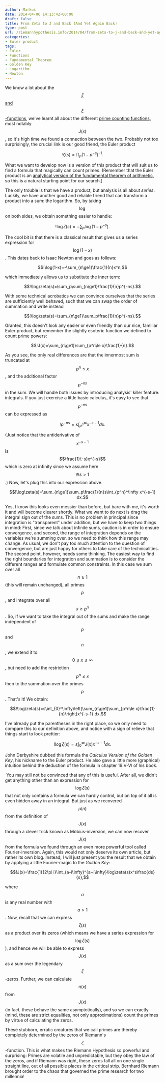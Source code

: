 ```yaml
---
author: Markus
date: 2014-04-06 14:13:42+00:00
draft: false
title: From Zeta to J and Back (And Yet Again Back)
type: post
url: /riemannhypothesis.info/2014/04/from-zeta-to-j-and-back-and-yet-again-back/
categories:
- Euler product
tags:
- Euler
- Functions
- Fundamental Theorem
- Golden Key
- Logarithm
- Newton
---
```


We know a lot about the [$$\zeta$$ and $$\xi$$-functions](http://www.riemannhypothesis.info/2013/12/more-symmetry-and-another-product/), we've learnt all about the different [prime counting functions](http://www.riemannhypothesis.info/2014/01/counting-primes-functionally/), most notably $$J(x)$$, so it's high time we found a connection between the two. Probably not too surprisingly, the crucial link is our good friend, the Euler product

$$!\zeta(s)=\prod_{p}(1-p^{-s})^{-1}.$$

What we want to develop now is a version of this product that will suit us to find a formula that magically can count primes. (Remember that the Euler product is an [analytical version of the fundamental theorem of arithmetic](http://www.riemannhypothesis.info/2013/10/perfect-symmetry/), so this is a natural starting point for our search.)<!-- more -->

The only trouble is that we have a product, but analysis is all about _series_. Luckily, we have another good and reliable friend that can transform a product into a sum: the logarithm. So, by taking $$\log$$ on both sides, we obtain something easier to handle:

$$!\log\zeta(s)=-\sum_p\log(1-p^{-s}).$$

The cool bit is that there is a classical result that gives us a series expression for $$\log(1-x)$$. This dates back to Isaac Newton and goes as follows:

$$!\log(1-x)=-\sum_{n\ge1}\frac{1}{n}x^n,$$

which immediately allows us to substitute the inner term:

$$!\log\zeta(s)=\sum_p\sum_{n\ge1}\frac{1}{n}p^{-ns}.$$

With some technical acrobatics we can convince ourselves that the series are sufficiently well behaved, such that we can swap the order of summation and write instead

$$!\log\zeta(s)=\sum_{n\ge1}\sum_p\frac{1}{n}p^{-ns}.$$

Granted, this doesn't look any easier or even friendly than our nice, familiar Euler product, but remember the slightly esoteric function we defined to count prime powers:

$$!J(x)=\sum_{n\ge1}\sum_{p^n\le x}\frac{1}{n}.$$

As you see, the only real differences are that the innermost sum is truncated at $$p^n\le x$$, and the additional factor $$p^{-ns}$$ in the sum. We will handle both issues by introducing analysis' killer feature: integrals. If you just exercise a little basic calculus, it's easy to see that $$p^{-ns}$$ can be expressed as

$$!p^{-ns}=s\int_{p^n}^\infty x^{-s-1} dx.$$

(Just notice that the antiderivative of $$x^{-s-1}$$ is $$\frac{1}{-s}x^{-s}$$ which is zero at infinity since we assume here $$\Re s>1$$.) Now, let's plug this into our expression above:

$$!\log\zeta(s)=\sum_{n\ge1}\sum_p\frac{1}{n}s\int_{p^n}^\infty x^{-s-1} dx.$$

Yes, I know this looks even messier than before, but bare with me, it's worth it and will become clearer shortly. What we want to do next is drag the integral sign out of the sums. This is no problem in principal since integration is "transparent" under addition, but we have to keep two things in mind: First, since we talk about infinite sums, caution is in order to ensure convergence, and second, the range of integration depends on the variables we're summing over, so we need to think how this range may change. As usual, we don't pay too much attention to the question of convergence, but are just happy for others to take care of the technicalities. The second point, however, needs some thinking. The easiest way to find the right boundaries for integration and summation is to consider the different ranges and formulate common constraints. In this case we sum over all $$n\ge1$$ (this will remain unchanged), all primes $$p$$, and integrate over all $$x\ge p^n$$. So, if we want to take the integral out of the sums and make the range independent of $$p$$ and $$n$$, we extend it to $$0\le x\le\infty$$, but need to add the restriction $$p^n\le x$$ then to the summation over the primes $$p$$. That's it! We obtain:

$$!\log\zeta(s)=s\int_{0}^\infty\left(\sum_{n\ge1}\sum_{p^n\le x}\frac{1}{n}\right)x^{-s-1} dx.$$

I've already put the parentheses in the right place, so we only need to compare this to our definition above, and notice with a sign of relieve that things start to look prettier:

$$!\log\zeta(s)=s\int_{0}^\infty J(x)x^{-s-1} dx.$$

John Derbyshire dubbed this formula the _Calculus Version of the Golden Key_, his nickname to the Euler product. He also gave a little more (graphical) intuition behind the deduction of the formula in chapter 19.V-VI of his book.

 You may still not be convinced that any of this is useful. After all, we didn't get anything other than an expression for $$\log\zeta(s)$$ that not only contains a formula we can hardly control, but on top of it all is even hidden away in an integral. But just as we recovered $$\mu(n)$$ from the definition of $$J(x)$$ through a clever trick known as Möbius-inversion, we can now recover $$J(x)$$ from the formula we found through an even more powerful tool called Fourier-inversion. Again, this would not only deserve its own article, but rather its own blog. Instead, I will just present you the result that we obtain by applying a little Fourier-magic to the _Golden Key_:

$$!J(x)=\frac{1}{2\pi i}\int_{a-i\infty}^{a+i\infty}\log\zeta(s)x^s\frac{ds}{s},$$

where $$a$$ is any real number with $$a>1$$. Now, recall that we can express $$\zeta(s)$$ as a product over its zeros (which means we have a series expression for $$\log\zeta(s)$$), and hence we will be able to express $$J(x)$$ as a sum over the legendary $$\zeta$$-zeros. Further, we can calculate $$\pi(x)$$ from $$J(x)$$ (in fact, these behave the same asymptotically), and so we can exactly (mind, these are strict equalities, not only approximations) count the primes by virtue of calculating the zeros.

These stubborn, erratic creatures that we call primes are thereby completely determined by the zeros of Riemann's $$\zeta$$-function. This is what makes the Riemann Hypothesis so powerful and surprising: Primes are volatile and unpredictable, but they obey the law of the zeros, and if Riemann was right, these zeros fall all on one single straight line, out of all possible places in the critical strip. Bernhard Riemann brought order to the chaos that governed the prime research for two millennia!
